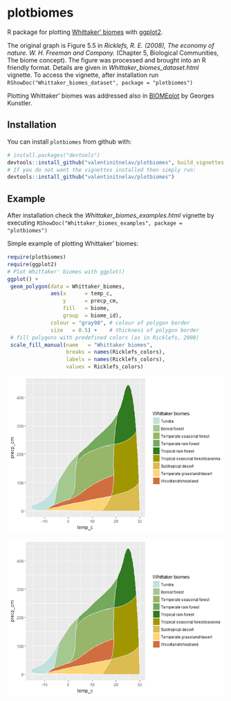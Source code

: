 
<!-- README.md is generated from README.Rmd. Please edit that file -->
plotbiomes
==========

R package for plotting [Whittaker' biomes](https://en.wikipedia.org/wiki/Biome#Whittaker_.281962.2C_1970.2C_1975.29_biome-types) with [ggplot2](https://github.com/tidyverse/ggplot2).

The original graph is Figure 5.5 in *Ricklefs, R. E. (2008), The economy of nature. W. H. Freeman and Company.* (Chapter 5, Biological Communities, The biome concept). The figure was processed and brought into an R friendly format. Details are given in *Whittaker\_biomes\_dataset.html* vignette. To access the vignette, after installation run `RShowDoc("Whittaker_biomes_dataset", package = "plotbiomes")`

Plotting Whittaker' biomes was addressed also in [BIOMEplot](https://github.com/kunstler/BIOMEplot) by Georges Kunstler.

Installation
------------

You can install `plotbiomes` from github with:

``` r
# install.packages("devtools")
devtools::install_github("valentinitnelav/plotbiomes", build_vignettes = TRUE)
# If you do not want the vignettes installed then simply run:
devtools::install_github("valentinitnelav/plotbiomes")
```

Example
-------

After installation check the *Whittaker\_biomes\_examples.html* vignette by executing `RShowDoc("Whittaker_biomes_examples", package = "plotbiomes")`

Simple example of plotting Whittaker' biomes:

``` r
require(plotbiomes)
require(ggplot2)
# Plot Whittaker' biomes with ggplot()
ggplot() +
 geom_polygon(data = Whittaker_biomes,
              aes(x      = temp_c,
                  y      = precp_cm,
                  fill   = biome,
                  group  = biome_id),
              colour = "gray98", # colour of polygon border
              size   = 0.5) +    # thickness of polygon border
 # fill polygons with predefined colors (as in Ricklefs, 2008)
 scale_fill_manual(name   = "Whittaker biomes",
                   breaks = names(Ricklefs_colors),
                   labels = names(Ricklefs_colors),
                   values = Ricklefs_colors)
```

![](man/figures/README-example-1.png)

![example](man/figures/README-example-1.png)
